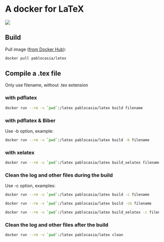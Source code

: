 # A docker for LaTeX

[![](https://images.microbadger.com/badges/image/pablocasia/latex.svg)](https://microbadger.com/images/pablocasia/latex "Get your own image badge on microbadger.com")


## Build

Pull image ([from Docker Hub](https://registry.hub.docker.com/u/pablocasia/latex)):
```bash
docker pull pablocasia/latex
```

## Compile a .tex file

Only use filename, without .tex extension

### with pdflatex

```bash
docker run --rm -v `pwd`:/latex pablocasia/latex build filename
```

### with pdflatex & Biber

Use -b option, example:
```bash
docker run --rm -v `pwd`:/latex pablocasia/latex build -b filename
```

### with xelatex

```bash
docker run --rm -v `pwd`:/latex pablocasia/latex build_xelatex filename
```

### Clean the log and other files during the build

Use -c option, examples:

```bash
docker run --rm -v `pwd`:/latex pablocasia/latex build -c filename
```

```bash
docker run --rm -v `pwd`:/latex pablocasia/latex build -cb filename
```

```bash
docker run --rm -v `pwd`:/latex pablocasia/latex build_xelatex -c filename
```


### Clean the log and other files after the build

```bash
docker run --rm -v `pwd`:/latex pablocasia/latex clean
```
